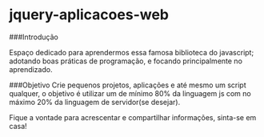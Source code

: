 jquery-aplicacoes-web
=====================

###Introdução

Espaço dedicado para aprendermos essa famosa biblioteca do javascript; adotando boas práticas de programação, e 
focando principalmente no aprendizado.


###Objetivo
Crie pequenos projetos, aplicações e até mesmo um script qualquer, o objetivo é utilizar um de mínimo 80% da linguagem js 
com no máximo 20% da linguagem de servidor(se desejar).

Fique a vontade para acrescentar e compartilhar informações, sinta-se em casa!
